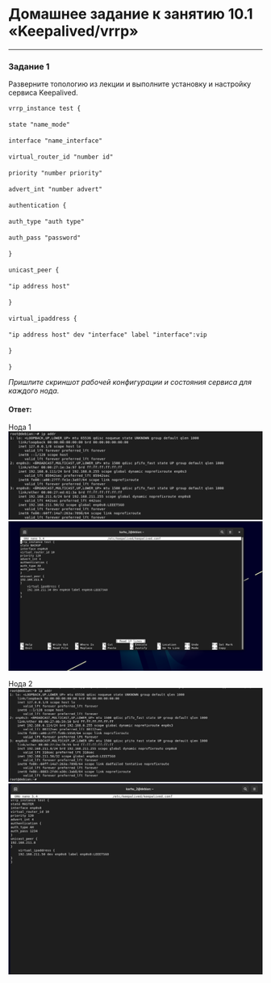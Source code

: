 # Домашнее задание к занятию 10.1 «Keepalived/vrrp»

---

### Задание 1

Разверните топологию из лекции и выполните установку и настройку сервиса Keepalived. 

```
vrrp_instance test {

state "name_mode"

interface "name_interface"

virtual_router_id "number id"

priority "number priority"

advert_int "number advert"

authentication {

auth_type "auth type"

auth_pass "password"

}

unicast_peer {

"ip address host"

}

virtual_ipaddress {

"ip address host" dev "interface" label "interface":vip

}

}

```

*Пришлите скриншот рабочей конфигурации и состояния сервиса для каждого нода.*

#### Ответ:  

Нода 1  
![Скрин](https://github.com/Karhq/10.1_hw_keepalived/blob/main/Node_1.1.png)  
![Скрин](https://github.com/Karhq/10.1_hw_keepalived/blob/main/Node_1.2.png)  

Нода 2  
![Скрин](https://github.com/Karhq/10.1_hw_keepalived/blob/main/Node_2.1.png)  
![Скрин](https://github.com/Karhq/10.1_hw_keepalived/blob/main/Node_2.2.png)  


